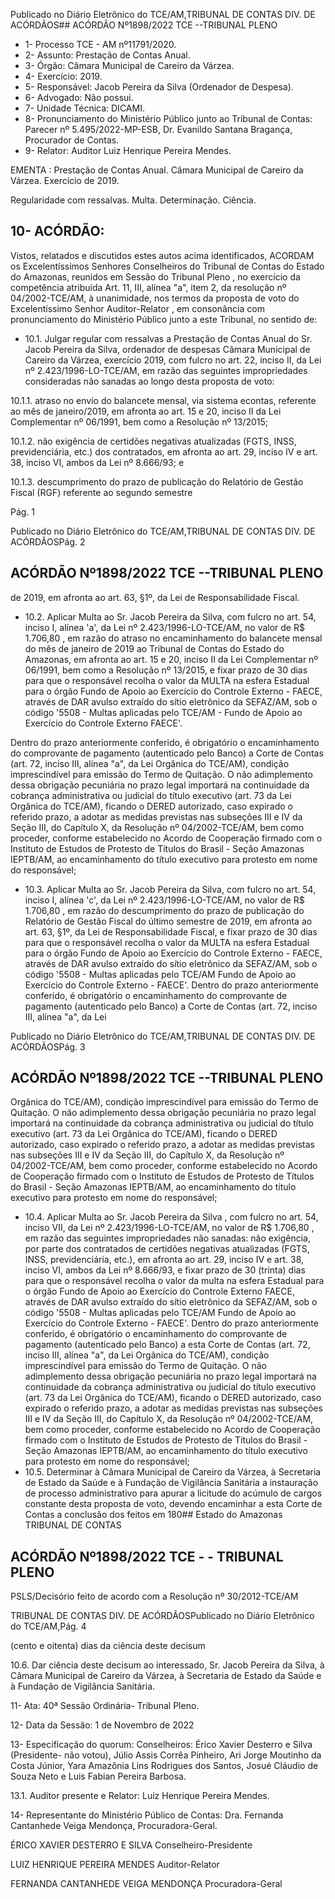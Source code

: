 Publicado  no  Diário  Eletrônico do TCE/AM,TRIBUNAL DE CONTAS DIV. DE ACÓRDÃOS## ACÓRDÃO Nº1898/2022  TCE --TRIBUNAL PLENO

- 1- Processo TCE - AM nº11791/2020.
- 2- Assunto: Prestação de Contas Anual.
- 3- Órgão: Câmara Municipal de Careiro da Várzea.
- 4- Exercício: 2019.
- 5- Responsável: Jacob Pereira da Silva (Ordenador de Despesa).
- 6- Advogado: Não possui.
- 7- Unidade Técnica: DICAMI.
- 8- Pronunciamento  do  Ministério  Público  junto  ao  Tribunal  de  Contas: Parecer  nº 5.495/2022-MP-ESB, Dr. Evanildo Santana Bragança, Procurador de Contas.
- 9- Relator: Auditor Luiz Henrique Pereira Mendes.

EMENTA : Prestação  de  Contas  Anual. Câmara Municipal de Careiro da Várzea. Exercício de 2019.

Regularidade  com  ressalvas.  Multa.  Determinação. Ciência.

## 10-  ACÓRDÃO:

Vistos, relatados e discutidos estes autos acima identificados, ACORDAM os Excelentíssimos Senhores Conselheiros do Tribunal de Contas do Estado do Amazonas, reunidos em Sessão do Tribunal Pleno , no exercício da competência atribuída Art. 11, III, alínea  "a",  item  2,  da  resolução  nº  04/2002-TCE/AM, à  unanimidade, nos  termos  da proposta  de  voto  do  Excelentíssimo  Senhor  Auditor-Relator , em  consonância com pronunciamento do Ministério Público junto a este Tribunal, no sentido de:

- 10.1. Julgar regular com ressalvas a  Prestação de Contas Anual do Sr. Jacob Pereira da Silva, ordenador  de  despesas  Câmara Municipal de Careiro da Várzea, exercício 2019, com fulcro no art. 22, inciso II, da Lei nº 2.423/1996-LO-TCE/AM, em razão das seguintes impropriedades consideradas não sanadas ao longo desta proposta de voto:

10.1.1. atraso  no  envio  do  balancete  mensal,  via  sistema  econtas, referente ao mês de janeiro/2019, em afronta ao art.  15  e  20,  inciso  II  da  Lei  Complementar  nº  06/1991, bem como a Resolução nº 13/2015;

10.1.2. não exigência de certidões negativas atualizadas (FGTS,  INSS,  previdenciária,  etc.)  dos  contratados,  em afronta ao art. 29, inciso IV e art. 38, inciso VI, ambos da Lei nº 8.666/93; e

10.1.3. descumprimento  do  prazo  de  publicação  do  Relatório de Gestão Fiscal (RGF) referente ao segundo semestre

Pág. 1

Publicado  no  Diário  Eletrônico do TCE/AM,TRIBUNAL DE CONTAS DIV. DE ACÓRDÃOSPág. 2

## ACÓRDÃO Nº1898/2022  TCE --TRIBUNAL PLENO

de 2019, em afronta ao art. 63, §1º, da Lei de Responsabilidade Fiscal.

- 10.2. Aplicar Multa ao Sr. Jacob Pereira da Silva, com fulcro no art. 54, inciso I, alínea 'a', da Lei nº 2.423/1996-LO-TCE/AM, no valor de R$ 1.706,80 , em  razão  do  atraso  no  encaminhamento  do  balancete mensal do mês de janeiro de 2019 ao Tribunal de Contas do Estado do Amazonas,  em  afronta ao art. 15 e 20, inciso II da Lei Complementar nº 06/1991, bem como a Resolução nº 13/2015, e fixar prazo de 30 dias para que o responsável recolha o valor da MULTA na  esfera  Estadual  para  o  órgão  Fundo  de  Apoio  ao  Exercício  do Controle Externo - FAECE, através de DAR avulso extraído do sítio eletrônico da SEFAZ/AM, sob o código '5508 - Multas aplicadas pelo TCE/AM  -  Fundo  de  Apoio  ao  Exercício  do  Controle  Externo  FAECE'.

Dentro do prazo anteriormente conferido, é obrigatório o encaminhamento  do  comprovante  de  pagamento  (autenticado  pelo Banco)  a Corte  de  Contas  (art.  72,  inciso  III,  alínea  "a",  da  Lei Orgânica  do  TCE/AM),  condição  imprescindível  para  emissão  do Termo de Quitação. O não adimplemento dessa obrigação pecuniária no prazo legal importará na continuidade da cobrança administrativa ou judicial  do  título  executivo  (art.  73  da  Lei  Orgânica  do  TCE/AM), ficando o DERED autorizado, caso expirado o referido prazo, a adotar as medidas previstas nas subseções III e IV da Seção III, do Capítulo X, da Resolução nº 04/2002-TCE/AM, bem como proceder, conforme estabelecido  no  Acordo  de  Cooperação  firmado  com  o  Instituto  de Estudos  de  Protesto  de  Títulos  do  Brasil  -  Seção  Amazonas  IEPTB/AM, ao encaminhamento do título executivo para protesto em nome do responsável;

- 10.3. Aplicar Multa ao Sr. Jacob Pereira da Silva, com fulcro no art. 54, inciso I, alínea 'c', da Lei nº 2.423/1996-LO-TCE/AM, no valor de R$ 1.706,80 ,  em  razão  do  descumprimento  do  prazo  de  publicação  do Relatório de Gestão Fiscal do último semestre de 2019, em afronta ao art.  63,  §1º,  da  Lei  de  Responsabilidade  Fiscal,  e  fixar  prazo  de  30 dias  para  que  o  responsável  recolha  o  valor  da  MULTA na  esfera Estadual  para  o  órgão  Fundo  de  Apoio  ao  Exercício  do  Controle Externo - FAECE, através de DAR avulso extraído do sítio eletrônico da SEFAZ/AM, sob o código '5508 - Multas aplicadas pelo TCE/AM Fundo de Apoio ao Exercício do Controle Externo - FAECE'. Dentro do prazo anteriormente conferido, é obrigatório o encaminhamento  do  comprovante  de  pagamento  (autenticado  pelo Banco)  a Corte  de  Contas  (art.  72,  inciso  III,  alínea  "a",  da  Lei

Publicado  no  Diário  Eletrônico do TCE/AM,TRIBUNAL DE CONTAS DIV. DE ACÓRDÃOSPág. 3

## ACÓRDÃO Nº1898/2022  TCE --TRIBUNAL PLENO

Orgânica  do  TCE/AM),  condição  imprescindível  para  emissão  do Termo de Quitação. O não adimplemento dessa obrigação pecuniária no prazo legal importará na continuidade da cobrança administrativa ou judicial  do  título  executivo  (art.  73  da  Lei  Orgânica  do  TCE/AM), ficando o DERED autorizado, caso expirado o referido prazo, a adotar as medidas previstas nas subseções III e IV da Seção III, do Capítulo X, da Resolução nº 04/2002-TCE/AM, bem como proceder, conforme estabelecido  no  Acordo  de  Cooperação  firmado  com  o  Instituto  de Estudos  de  Protesto  de  Títulos  do  Brasil  -  Seção  Amazonas  IEPTB/AM, ao encaminhamento do título executivo para protesto em nome do responsável;

- 10.4. Aplicar Multa ao Sr. Jacob Pereira da Silva , com fulcro no art. 54, inciso VII, da Lei nº 2.423/1996-LO-TCE/AM, no valor de R$ 1.706,80 , em razão das seguintes impropriedades não sanadas: não exigência, por parte dos contratados de certidões negativas atualizadas (FGTS, INSS, previdenciária, etc.), em afronta ao art. 29, inciso IV e art. 38, inciso VI, ambos da Lei nº 8.666/93, e fixar prazo de 30 (trinta) dias para que o responsável recolha o valor da multa na esfera Estadual para  o  órgão  Fundo  de  Apoio  ao  Exercício  do  Controle  Externo  FAECE,  através  de  DAR  avulso  extraído  do  sítio  eletrônico  da SEFAZ/AM, sob o código '5508 - Multas aplicadas pelo TCE/AM Fundo de Apoio ao Exercício do Controle Externo - FAECE'. Dentro do prazo anteriormente conferido, é obrigatório o encaminhamento  do  comprovante  de  pagamento  (autenticado  pelo Banco) a esta Corte de Contas (art. 72, inciso III, alínea "a", da Lei Orgânica  do  TCE/AM),  condição  imprescindível  para  emissão  do Termo de Quitação. O não adimplemento dessa obrigação pecuniária no prazo legal importará na continuidade da cobrança administrativa ou judicial  do  título  executivo  (art.  73  da  Lei  Orgânica  do  TCE/AM), ficando o DERED autorizado, caso expirado o referido prazo, a adotar as medidas previstas nas subseções III e IV da Seção III, do Capítulo X, da Resolução nº 04/2002-TCE/AM, bem como proceder, conforme estabelecido  no  Acordo  de  Cooperação  firmado  com  o  Instituto  de Estudos  de  Protesto  de  Títulos  do  Brasil  -  Seção  Amazonas  IEPTB/AM, ao encaminhamento do título executivo para protesto em nome do responsável;
- 10.5. Determinar à Câmara Municipal de Careiro da Várzea, à Secretaria de  Estado  da  Saúde  e  à  Fundação  de  Vigilância  Sanitária  a instauração  de  processo  administrativo  para  apurar  a  licitude  do acúmulo  de  cargos  constante  desta  proposta  de  voto,  devendo encaminhar a esta Corte de Contas a conclusão dos feitos em 180## Estado do Amazonas TRIBUNAL DE CONTAS

## ACÓRDÃO Nº1898/2022  TCE - - TRIBUNAL PLENO

PSLS/Decisório feito de acordo com a Resolução nº 30/2012-TCE/AM

TRIBUNAL DE CONTAS DIV. DE ACÓRDÃOSPublicado  no  Diário  Eletrônico do TCE/AM,Pág. 4

(cento e oitenta) dias da ciência deste decisum

10.6. Dar  ciência deste decisum ao  interessado, Sr.  Jacob  Pereira  da Silva, à  Câmara  Municipal  de  Careiro  da  Várzea,  à  Secretaria  de Estado da Saúde e à Fundação de Vigilância Sanitária.

11-  Ata: 40ª Sessão Ordinária- Tribunal Pleno.

12-  Data da Sessão: 1 de Novembro de 2022

13-  Especificação do quorum: Conselheiros: Érico Xavier Desterro e Silva (Presidente- não  votou),  Júlio  Assis  Corrêa  Pinheiro,  Ari  Jorge  Moutinho  da  Costa  Júnior,  Yara Amazônia  Lins  Rodrigues  dos  Santos,  Josué  Cláudio  de  Souza  Neto  e  Luis  Fabian Pereira Barbosa.

13.1. Auditor presente e Relator: Luiz Henrique Pereira Mendes.

14-  Representante do Ministério Público de Contas: Dra. Fernanda Cantanhede Veiga Mendonça, Procuradora-Geral.

ÉRICO XAVIER DESTERRO E SILVA Conselheiro-Presidente

LUIZ HENRIQUE PEREIRA MENDES Auditor-Relator

FERNANDA CANTANHEDE VEIGA MENDONÇA Procuradora-Geral